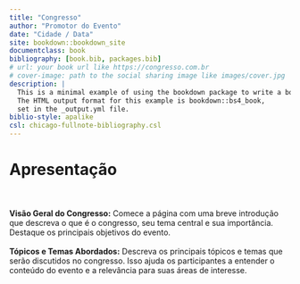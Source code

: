 ```yaml
--- 
title: "Congresso"
author: "Promotor do Evento"
date: "Cidade / Data"
site: bookdown::bookdown_site
documentclass: book
bibliography: [book.bib, packages.bib]
# url: your book url like https://congresso.com.br
# cover-image: path to the social sharing image like images/cover.jpg
description: |
  This is a minimal example of using the bookdown package to write a book.
  The HTML output format for this example is bookdown::bs4_book,
  set in the _output.yml file.
biblio-style: apalike
csl: chicago-fullnote-bibliography.csl
---
```


# Apresentação
\
\
**Visão Geral do Congresso:** Comece a página com uma breve introdução que descreva o que é o congresso, seu tema central e sua importância. Destaque os principais objetivos do evento.
\
\
**Tópicos e Temas Abordados:** Descreva os principais tópicos e temas que serão discutidos no congresso. Isso ajuda os participantes a entender o conteúdo do evento e a relevância para suas áreas de interesse.


